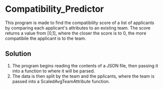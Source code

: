 # Compatibility_Predictor

This program is made to find the compatibility score of a list of applicants by comparing each applicant's attributes to an existing team. The score returns a value from [0,1], where the closer the score is to 0, the more compatibile the applicant is to the team. 

## Solution
1. The program begins reading the contents of a JSON file, then passing it into a function to where it will be parsed.
2. The data is then split by the team and the pplicants, where the team is passed into a ScaledAvgTeamAttribute function.
